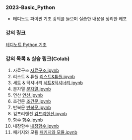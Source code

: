 ### 2023-Basic_Python

* 테디노트 파이썬 기초 강의를 들으며 실습한 내용을 정리한 레포
  
### 강의 링크
[테디노트 Python 기초](https://www.youtube.com/watch?v=dpwTOQri42s)

### 강의 목록 & 실습 링크(Colab)

01. 자료구조 [자료구조.ipynb](https://github.com/gimbabheaven/2023-Basic_Python/blob/master/01_%ED%8C%8C%EC%9D%B4%EC%8D%AC_%EC%9E%90%EB%A3%8C%EA%B5%AC%EC%A1%B0.ipynb)
02. 리스트 & 튜플 [리스트&튜플.ipynb](https://github.com/gimbabheaven/2023-Basic_Python/blob/master/02_%ED%8C%8C%EC%9D%B4%EC%8D%AC_%EB%A6%AC%EC%8A%A4%ED%8A%B8_%ED%8A%9C%ED%94%8C.ipynb)
03. 세트 & 딕셔너리 [세트&딕셔너리.ipynb](https://github.com/gimbabheaven/2023-Basic_Python/blob/master/03_%ED%8C%8C%EC%9D%B4%EC%8D%AC_%EC%84%B8%ED%8A%B8_%EB%94%95%EC%85%94%EB%84%88%EB%A6%AC.ipynb)
04. 문자열 [문자열.ipynb](https://github.com/gimbabheaven/2023-Basic_Python/blob/master/04_%ED%8C%8C%EC%9D%B4%EC%8D%AC_%EB%AC%B8%EC%9E%90%EC%97%B4.ipynb)
05. 연산 [연산.ipynb](https://github.com/gimbabheaven/2023-Basic_Python/blob/master/05_%ED%8C%8C%EC%9D%B4%EC%8D%AC_%EC%97%B0%EC%82%B0.ipynb) 
06. 조건문 [조건문.ipynb](https://github.com/gimbabheaven/2023-Basic_Python/blob/master/06_%ED%8C%8C%EC%9D%B4%EC%8D%AC_%EB%B9%84%EA%B5%90_%EB%85%BC%EB%A6%AC_%EC%82%BC%ED%95%AD%EC%97%B0%EC%82%B0%EC%9E%90_%EC%A1%B0%EA%B1%B4%EB%AC%B8.ipynb)
07. 반복문 [반복문.ipynb](https://github.com/gimbabheaven/2023-Basic_Python/blob/master/07_%ED%8C%8C%EC%9D%B4%EC%8D%AC_%EB%B0%98%EB%B3%B5%EB%AC%B8.ipynb)
08. 컴프리헨션 [컴프리헨션.ipynb](https://github.com/gimbabheaven/2023-Basic_Python/commit/8e8d7659f37670a72fafe641b6403a8ff3452b6d)
09. 함수 [함수.ipynb]()
10. 내장함수 [내장함수.ipynb]()
11. 패키지와 모듈 [패키지와 모듈.ipynb]()
